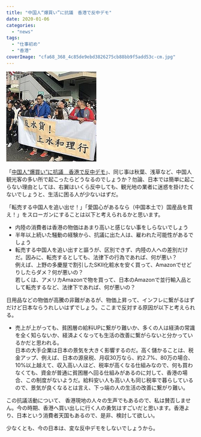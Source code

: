 ```yaml
---
title: "中国人“爆買い”に抗議　香港で反中デモ"
date: 2020-01-06
categories: 
  - "news"
tags: 
  - "仕事初め"
  - "香港"
coverImage: "cfa68_368_4c85de9ebd3826275cb88bb9f5add53c-cm.jpg"
---
```


![](images/cfa68_368_4c85de9ebd3826275cb88bb9f5add53c-cm.jpg)

「[中国人“爆買い”に抗議　香港で反中デモ](https://www.sankei.com/world/news/200105/wor2001050018-n1.html)」、同じ事は秋葉、浅草など、中国人観光客の多い所で起こったらどうなるのでしょうか？勿論、日本では簡単に起こらない理由としては、右翼はいくら反中しても、観光地の業者に迷惑を掛けたくないでしょうと、生活に困る人が少ないはずだ。

「転売する中国人を追い出せ！」「愛国心があるなら（中国本土で）国産品を買え！」をスローガンにすることは以下と考えられるかと思います。

- 内陸の消費者は香港の物価はあまり高いと感じない事をしらないでしょう
- 半年以上続いた騒動の経験から、抗議に出た人は、雇われた可能性があるでしょう
- 転売する中国人を追い出すと謳うが、区別できず、内陸の人への差別だけだ。因みに、転売するとしても、法律下の行為であれば、何が悪い？  
    例えば、上野の多慶屋で割引したSKⅡ化粧水を安く買って、Amazonでせどりしたらダメ？何が悪いの？  
    若しくは、アメリカAmazonで物を買って、日本のAmazonで並行輸入品として転売するなど、法律下であれば、何が悪いの？

日用品などの物価が高騰の非難があるが、物価上昇って、インフレに繋がるはずだけど日本ならうれしいはずでしょう。ここまで反対する原因が以下と考えられる。

- 売上が上がっても、貧困層の給料UPに繋がり難いか、多くの人は経済の常識を全く知らないか、経済よくなっても生活の改善に繋がらないと分かっているかだと思われる。  
    日本の大手企業は日本の景気を大きく影響するのだ。高く儲かることは、税金アップ、例えば、日本の源泉税、月収30万なら、約2.7%、80万の場合、10%以上越えて、収入高い人ほど、税率が高くなる仕組みなので、何も買わなくても、資金が普通に貧困層へ回る仕組みがあるのに対して、香港の場合、この制度がないようだ。給料安い人も高い人も同じ税率で暮らしているので、景気が良くなるとは言え、下っ端の人の生活の改善に繋がり難い。

この抗議活動について、 香港現地の人々の生声でもあるので、私は賛否しません。今の時期、香港へ買い出しに行く人の勇気はすごいだと思います。香港より、日本という消費者天国もあるので、是非、検討して欲しい。

少なくとも、今の日本は、変な反中デモをしないでしょうから。
